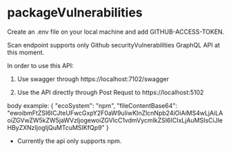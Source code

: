 # packageVulnerabilities

Create an .env file on your local machine and add GITHUB-ACCESS-TOKEN.

Scan endpoint supports only Github securityVulnerabilities GraphQL API at this moment.

In order to use this API:
1. Use swagger through https://localhost:7102/swagger

2. Use the API directly through Post Requst to https://localhost:5102

body example:
{
  "ecoSystem": "npm",
  "fileContentBase64": "ewoibmFtZSI6ICJteUFwcGxpY2F0aW9uIiwKInZlcnNpb24iOiAiMS4wLjAiLAoiZGVwZW5kZW5jaWVzIjogewoiZGVlcC1vdmVycmlkZSI6ICIxLjAuMSIsCiJleHByZXNzIjogIjQuMTcuMSIKfQp9"
}

* Currently the api only supports npm.